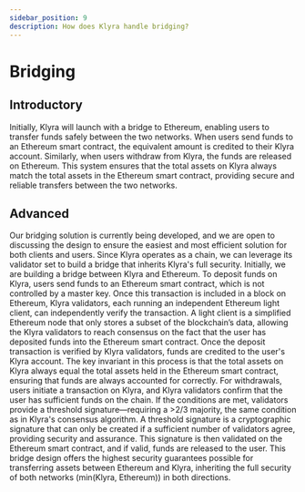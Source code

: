 ```yaml
---
sidebar_position: 9
description: How does Klyra handle bridging?
---
```


# Bridging

## Introductory
Initially, Klyra will launch with a bridge to Ethereum, enabling users to transfer funds safely between the two networks. When users send funds to an Ethereum smart contract, the equivalent amount is credited to their Klyra account. Similarly, when users withdraw from Klyra, the funds are released on Ethereum. This system ensures that the total assets on Klyra always match the total assets in the Ethereum smart contract, providing secure and reliable transfers between the two networks.

## Advanced
Our bridging solution is currently being developed, and we are open to discussing the design to ensure the easiest and most efficient solution for both clients and users. Since Klyra operates as a chain, we can leverage its validator set to build a bridge that inherits Klyra's full security. 
Initially, we are building a bridge between Klyra and Ethereum. To deposit funds on Klyra, users send funds to an Ethereum smart contract, which is not controlled by a master key. Once this transaction is included in a block on Ethereum, Klyra validators, each running an independent Ethereum light client, can independently verify the transaction. A light client is a simplified Ethereum node that only stores a subset of the blockchain’s data, allowing the Klyra validators to reach consensus on the fact that the user has deposited funds into the Ethereum smart contract. Once the deposit transaction is verified by Klyra validators, funds are credited to the user's Klyra account.
The key invariant in this process is that the total assets on Klyra always equal the total assets held in the Ethereum smart contract, ensuring that funds are always accounted for correctly.
For withdrawals, users initiate a transaction on Klyra, and Klyra validators confirm that the user has sufficient funds on the chain. If the conditions are met, validators provide a threshold signature—requiring a >2/3 majority, the same condition as in Klyra's consensus algorithm. A threshold signature is a cryptographic signature that can only be created if a sufficient number of validators agree, providing security and assurance. This signature is then validated on the Ethereum smart contract, and if valid, funds are released to the user.
This bridge design offers the highest security guarantees possible for transferring assets between Ethereum and Klyra, inheriting the full security of both networks (min(Klyra, Ethereum)) in both directions.
